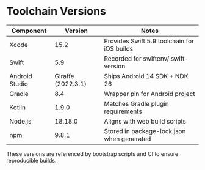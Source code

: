 # Toolchain Versions

| Component | Version | Notes |
|-----------|---------|-------|
| Xcode | 15.2 | Provides Swift 5.9 toolchain for iOS builds |
| Swift | 5.9 | Recorded for swiftenv/.swift-version |
| Android Studio | Giraffe (2022.3.1) | Ships Android 14 SDK + NDK 26 |
| Gradle | 8.4 | Wrapper pin for Android project |
| Kotlin | 1.9.0 | Matches Gradle plugin requirements |
| Node.js | 18.18.0 | Aligns with web build scripts |
| npm | 9.8.1 | Stored in package-lock.json when generated |

These versions are referenced by bootstrap scripts and CI to ensure reproducible builds.